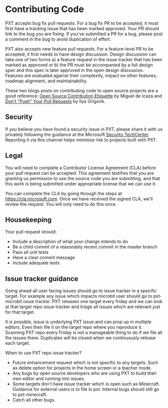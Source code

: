 # Contributing Code

PXT accepts bug fix pull requests. For a bug fix PR to be accepted, it must first have a tracking issue that has been marked approved. Your PR should link to the bug you are fixing. If you've submitted a PR for a bug, please post a comment in the bug to avoid duplication of effort.

PXT also accepts new feature pull requests. For a feature-level PR to be accepted, it first needs to have design discussion. Design discussion can take one of two forms a) a feature request in the issue tracker that has been marked as approved or b) the PR must be accompanied by a full design spec and this spec is later approved in the open design discussion. Features are evaluated against their complexity, impact on other features, roadmap alignment, and maintainability.

These two blogs posts on contributing code to open source projects are a good reference: [Open Source Contribution Etiquette](http://tirania.org/blog/archive/2010/Dec-31.html) by Miguel de Icaza and [Don't "Push" Your Pull Requests](https://www.igvita.com/2011/12/19/dont-push-your-pull-requests/) by Ilya Grigorik.

## Security

If you believe you have found a security issue in PXT, please share it with us privately following the guidance at the Microsoft [Security TechCenter](https://technet.microsoft.com/en-us/security/ff852094). Reporting it via this channel helps minimize risk to projects built with PXT.

## Legal

You will need to complete a Contributor License Agreement (CLA) before your pull request can be accepted. This agreement testifies that you are granting us permission to use the source code you are submitting, and that this work is being submitted under appropriate license that we can use it.

You can complete the CLA by going through the steps at https://cla.microsoft.com. Once we have received the signed CLA, we'll review the request. You will only need to do this once.

## Housekeeping

Your pull request should:
* Include a description of what your change intends to do
* Be a child commit of a reasonably recent commit in the master branch
* Pass all unit tests
* Have a clear commit message
* Include adequate tests

## Issue tracker guidance

Going ahead all user facing issues should go to issue tracker in a specific target. For example any issue which impacts microbit user should go to pxt-microbit issue tracker. PXT releases one target every friday and we can look at that target repo issue tracker and triage all issues which are relevant just for that target. 

It is possible, issue is underlying PXT issue and can prop up in multiple editors. Even then file it on the target repo where you reproduce it. Scanning PXT repo every Friday is not a manageable thing to do if we file all the issues there. Duplicates will be closed when we continuously release each target.

When to use PXT repo issue tracker?
*	Future enhancement request which is not specific to any targets. Such as delete option for projects in the home screen or a teacher mode.
*	Any bugs by open source developers who are using PXT to build their own editor and running into issues. 
*	Some targets don’t have issue tracker which is open such as Minecraft. Guidance for external users is to file in pxt. Internal bugs should still go to pxt-minecraft. 
*	Catch all other bugs. 
